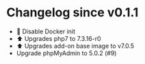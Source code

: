 # Changelog since v0.1.1
- :hammer: Disable Docker init 
- :arrow_up: Upgrades php7 to 7.3.16-r0 
- :arrow_up: Upgrades add-on base image to v7.0.5 
- Upgrade phpMyAdmin to 5.0.2 (#9) 
